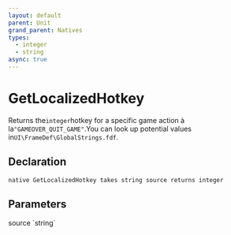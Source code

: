 ```yaml
---
layout: default
parent: Unit
grand_parent: Natives
types:
  - integer
  - string
async: true
---
```


# GetLocalizedHotkey
Returns the`integer`hotkey for a specific game action à la`"GAMEOVER_QUIT_GAME"`.You can look up potential values in`UI\FrameDef\GlobalStrings.fdf`.

## Declaration

```
native GetLocalizedHotkey takes string source returns integer
```

## Parameters
<dl>
  <dt>source `string`</dt>
  <dd></dd>
</dl>